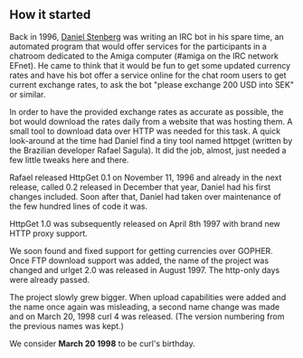 ## How it started

Back in 1996, [Daniel Stenberg](https://daniel.haxx.se/) was writing an IRC
bot in his spare time, an automated program that would offer services for the
participants in a chatroom dedicated to the Amiga computer (#amiga on the IRC
network EFnet). He came to think that it would be fun to get some updated
currency rates and have his bot offer a service online for the chat room users
to get current exchange rates, to ask the bot "please exchange 200 USD into
SEK" or similar.

In order to have the provided exchange rates as accurate as possible, the bot
would download the rates daily from a website that was hosting them. A small
tool to download data over HTTP was needed for this task. A quick look-around
at the time had Daniel find a tiny tool named httpget (written by the
Brazilian developer Rafael Sagula). It did the job, almost, just needed a few
little tweaks here and there.

Rafael released HttpGet 0.1 on November 11, 1996 and already in the next
release, called 0.2 released in December that year, Daniel had his first
changes included. Soon after that, Daniel had taken over maintenance of the few
hundred lines of code it was.

HttpGet 1.0 was subsequently released on April 8th 1997 with brand new HTTP
proxy support.

We soon found and fixed support for getting currencies over GOPHER. Once FTP
download support was added, the name of the project was changed and urlget 2.0
was released in August 1997. The http-only days were already passed.

The project slowly grew bigger. When upload capabilities were added and the
name once again was misleading, a second name change was made and on March 20,
1998 curl 4 was released. (The version numbering from the previous names was
kept.)

We consider **March 20 1998** to be curl's birthday.
